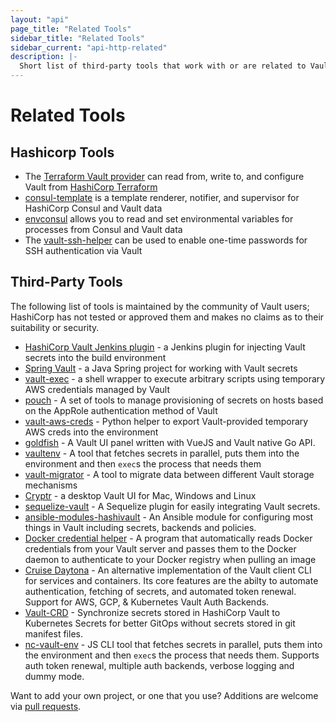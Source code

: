 ```yaml
---
layout: "api"
page_title: "Related Tools"
sidebar_title: "Related Tools"
sidebar_current: "api-http-related"
description: |-
  Short list of third-party tools that work with or are related to Vault.
---
```


# Related Tools

## Hashicorp Tools

* The [Terraform Vault provider](https://www.terraform.io/docs/providers/vault/index.html) can read from, write to, and configure Vault from [HashiCorp Terraform](https://www.terraform.io/)
* [consul-template](https://github.com/hashicorp/consul-template) is a template renderer, notifier, and supervisor for HashiCorp Consul and Vault data
* [envconsul](https://github.com/hashicorp/envconsul) allows you to read and set environmental variables for processes from Consul and Vault data
* The [vault-ssh-helper](https://github.com/abhishekpadadale/vault-ssh-helper) can be used to enable one-time passwords for SSH authentication via Vault

## Third-Party Tools

The following list of tools is maintained by the community of Vault users; HashiCorp has not tested or approved them and makes no claims as to their suitability or security.

* [HashiCorp Vault Jenkins plugin](https://plugins.jenkins.io/hashicorp-vault-plugin) - a Jenkins plugin for injecting Vault secrets into the build environment
* [Spring Vault](http://projects.spring.io/spring-vault/) - a Java Spring project for working with Vault secrets
* [vault-exec](https://github.com/kmanning/vault_exec) - a shell wrapper to execute arbitrary scripts using temporary AWS credentials managed by Vault
* [pouch](https://github.com/tuenti/pouch) - A set of tools to manage provisioning of secrets on hosts based on the AppRole authentication method of Vault
* [vault-aws-creds](https://github.com/jantman/vault-aws-creds) - Python helper to export Vault-provided temporary AWS creds into the environment
* [goldfish](https://github.com/Caiyeon/goldfish) - A Vault UI panel written with VueJS and Vault native Go API.
* [vaultenv](https://github.com/channable/vaultenv) - A tool that fetches secrets in parallel, puts them into the environment and then `exec`s the process that needs them
* [vault-migrator](https://github.com/nebtex/vault-migrator) - A tool to migrate data between different Vault storage mechanisms
* [Cryptr](https://github.com/adobe/cryptr) - a desktop Vault UI for Mac, Windows and Linux
* [sequelize-vault](https://github.com/linyows/sequelize-vault) - A Sequelize plugin for easily integrating Vault secrets.
* [ansible-modules-hashivault](https://github.com/TerryHowe/ansible-modules-hashivault) - An Ansible module for configuring most things in Vault including secrets, backends and policies.
* [Docker credential helper](https://github.com/morningconsult/docker-credential-vault-login) - A program that automatically reads Docker credentials from your Vault server and passes them to the Docker daemon to authenticate to your Docker registry when pulling an image
* [Cruise Daytona](https://github.com/cruise-automation/daytona) - An alternative implementation of the Vault client CLI for services and containers. Its core features are the abilty to automate authentication, fetching of secrets, and automated token renewal. Support for AWS, GCP, & Kubernetes Vault Auth Backends.
* [Vault-CRD](https://vault.koudingspawn.de/) - Synchronize secrets stored in HashiCorp Vault to Kubernetes Secrets for better GitOps without secrets stored in git manifest files.
* [nc-vault-env](https://github.com/namecheap/nc-vault-env) - JS CLI tool that fetches secrets in parallel, puts them into the environment and then `exec`s the process that needs them. Supports auth token renewal, multiple auth backends, verbose logging and dummy mode.

Want to add your own project, or one that you use? Additions are welcome via [pull requests](https://github.com/abhishekpadadale/vault/blob/master/website/source/api/relatedtools.html.md).
